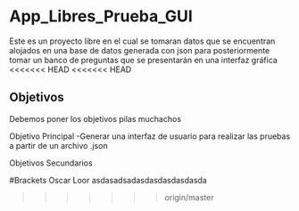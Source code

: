 # App_Libres_Prueba_GUI
Este es un proyecto libre en el cual se tomaran datos que se encuentran alojados en una base de datos generada con json para posteriormente tomar un banco de preguntas que se presentarán en una interfaz gráfica
<<<<<<< HEAD
<<<<<<< HEAD
## Objetivos
Debemos poner los objetivos pilas muchachos

Objetivo Principal
-Generar una interfaz de usuario para realizar las pruebas a partir de un archivo .json

Objetivos Secundarios





#Brackets Oscar Loor
asdasadsadasdasdasdasdasda
>>>>>>> origin/master
